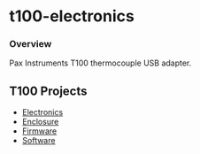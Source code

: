 # t100-electronics

### Overview
Pax Instruments T100 thermocouple USB adapter.

## T100 Projects

- [Electronics](https://github.com/PaxInstruments/t100-electronics)
- [Enclosure](https://github.com/PaxInstruments/t100-enclosure)
- [Firmware](https://github.com/PaxInstruments/t100-firmware)
- [Software](https://github.com/PaxInstruments/t100-software)
